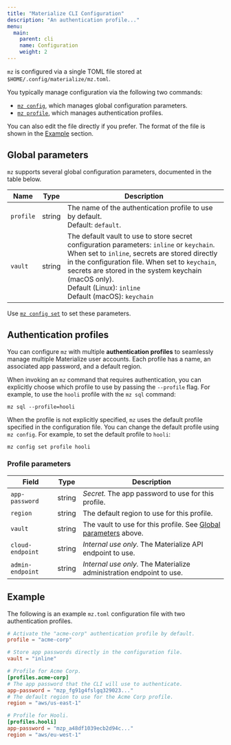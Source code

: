 ```yaml
---
title: "Materialize CLI Configuration"
description: "An authentication profile..."
menu:
  main:
    parent: cli
    name: Configuration
    weight: 2
---
```


`mz` is configured via a single TOML file stored at
`$HOME/.config/materialize/mz.toml`.

You typically manage configuration via the following two commands:

  * [`mz config`](../reference/config), which manages global configuration
    parameters.
  * [`mz profile`](../reference/profile), which manages authentication profiles.

You can also edit the file directly if you prefer. The format of the file is
shown in the [Example](#example) section.

## Global parameters

`mz` supports several global configuration parameters, documented in the table
below.

Name      | Type   | Description
----------|--------|------------
`profile` | string | The name of the authentication profile to use by default.<br>Default: `default`.
`vault`   | string | The default vault to use to store secret configuration parameters: `inline` or `keychain`. When set to `inline`, secrets are stored directly in the configuration file. When set to `keychain`, secrets are stored in the system keychain (macOS only).<br>Default (Linux): `inline`<br>Default (macOS): `keychain`


Use [`mz config set`](../reference/config#set) to set these parameters.

## Authentication profiles

You can configure `mz` with multiple **authentication profiles** to seamlessly
manage multiple Materialize user accounts. Each profile has a name, an
associated app password, and a default region.

When invoking an `mz` command that requires authentication, you can explicitly
choose which profile to use by passing the `--profile` flag. For example, to use
the `hooli` profile with the `mz sql` command:

```
mz sql --profile=hooli
```

When the profile is not explicitly specified, `mz` uses the default profile
specified in the configuration file. You can change the default profile using
`mz config`. For example, to set the default profile to `hooli`:

```
mz config set profile hooli
```

### Profile parameters

Field             | Type   | Description
------------------|--------|----------------------------
`app-password`    | string | *Secret.* The app password to use for this profile.
`region`          | string | The default region to use for this profile.
`vault`           | string | The vault to use for this profile. See [Global parameters](#global-parameters) above.
`cloud-endpoint`  | string | *Internal use only.* The Materialize API endpoint to use.
`admin-endpoint`  | string | *Internal use only.* The Materialize administration endpoint to use.


## Example

The following is an example `mz.toml` configuration file with two authentication
profiles.

```toml
# Activate the "acme-corp" authentication profile by default.
profile = "acme-corp"

# Store app passwords directly in the configuration file.
vault = "inline"

# Profile for Acme Corp.
[profiles.acme-corp]
# The app password that the CLI will use to authenticate.
app-password = "mzp_fg91g4fslgq329023..."
# The default region to use for the Acme Corp profile.
region = "aws/us-east-1"

# Profile for Hooli.
[profiles.hooli]
app-password = "mzp_a48df1039ecb2d94c..."
region = "aws/eu-west-1"
```
